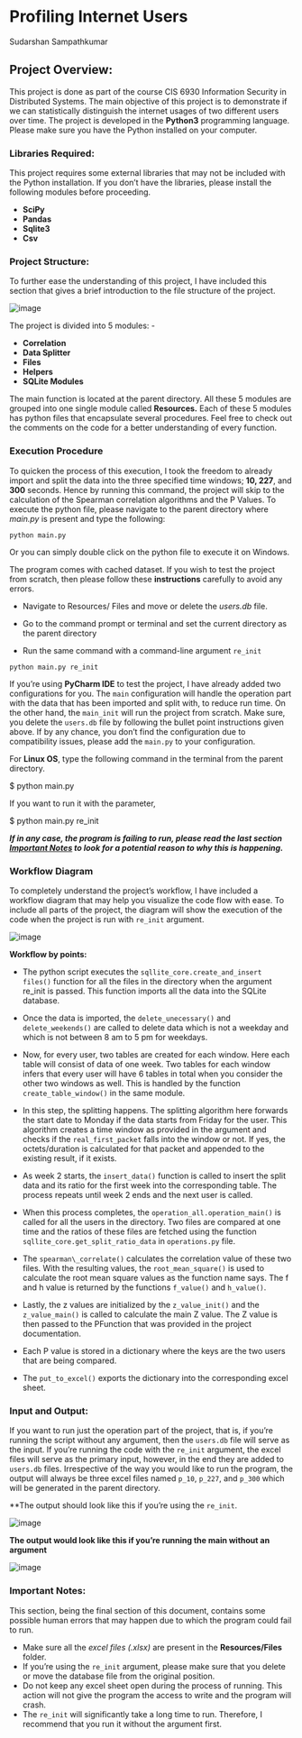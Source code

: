 # Profiling Internet Users

Sudarshan Sampathkumar

## Project Overview:

This project is done as part of the course CIS 6930 Information Security in Distributed
Systems. The main objective of this project is to demonstrate if we can statistically distinguish the
internet usages of two different users over time. The project is developed in the **Python3**
programming language. Please make sure you have the Python installed on your computer.

### Libraries Required:

This project requires some external libraries that may not be included with the Python
installation. If you don’t have the libraries, please install the following modules before proceeding.

- **SciPy**
- **Pandas**
- **Sqlite3**
- **Csv**

### Project Structure:

To further ease the understanding of this project, I have included this section that gives a brief introduction to the file structure of the project.

![image](https://user-images.githubusercontent.com/22369029/114108979-44b88780-98a2-11eb-857e-020da550380e.png)

The project is divided into 5 modules: -

- **Correlation**
- **Data Splitter**
- **Files**
- **Helpers**
- **SQLite Modules**

The main function is located at the parent directory. All these 5 modules are grouped into
one single module called **Resources.** Each of these 5 modules has python files that encapsulate
several procedures. Feel free to check out the comments on the code for a better understanding of
every function.

### Execution Procedure

To quicken the process of this execution, I took the freedom to already import and split the
data into the three specified time windows; **10, 227**, and **300** seconds. Hence by running this
command, the project will skip to the calculation of the Spearman correlation algorithms and the
P Values. To execute the python file, please navigate to the parent directory where *main.py* is
present and type the following:

```
python main.py
```

Or you can simply double click on the python file to execute it on Windows.


The program comes with cached dataset. If you wish to test the project from scratch, then please follow these **instructions** carefully
to avoid any errors.

- Navigate to Resources/ Files and move or delete the *users.db* file.

- Go to the command prompt or terminal and set the current directory as the parent directory

- Run the same command with a command-line argument `re_init`

```
python main.py re_init
```

If you’re using **PyCharm IDE** to test the project, I have already added two configurations
for you. The `main` configuration will handle the operation part with the data that has been
imported and split with, to reduce run time. On the other hand, the `main_init` will run the project
from scratch. Make sure, you delete the `users.db` file by following the bullet point instructions
given above. If by any chance, you don’t find the configuration due to compatibility issues, please
add the `main.py` to your configuration.


For **Linux OS**, type the following command in the terminal from the parent directory.

$ python main.py

If you want to run it with the parameter,

$ python main.py re_init

***If in any case, the program is failing to run, please read the last section [Important Notes](https://github.com/BumbleFlash/profiling_internet_users/tree/master#important-notes) to look for a potential reason to why this is happening.***

### Workflow Diagram

To completely understand the project’s workflow, I have included a workflow diagram that
may help you visualize the code flow with ease. To include all parts of the project, the diagram
will show the execution of the code when the project is run with `re_init` argument.

![image](https://user-images.githubusercontent.com/22369029/114109628-a3323580-98a3-11eb-89f7-cc32672a72ec.png)

**Workflow by points:**

- The python script executes the `sqllite_core.create_and_insert files()` function for all the
files in the directory when the argument re\_init is passed. This function imports all the data
into the SQLite database.
- Once the data is imported, the `delete_unecessary()` and `delete_weekends()` are called to
delete data which is not a weekday and which is not between 8 am to 5 pm for weekdays.
- Now, for every user, two tables are created for each window. Here each table will consist
of data of one week. Two tables for each window infers that every user will have 6 tables
in total when you consider the other two windows as well. This is handled by the function
`create_table_window()` in the same module.

- In this step, the splitting happens. The splitting algorithm here forwards the start date to
Monday if the data starts from Friday for the user. This algorithm creates a time window
as provided in the argument and checks if the `real_first_packet` falls into the window or
not. If yes, the octets/duration is calculated for that packet and appended to the existing
result, if it exists.
- As week 2 starts, the `insert_data()` function is called to insert the split data and its ratio for
the first week into the corresponding table. The process repeats until week 2 ends and the
next user is called.
- When this process completes, the `operation_all.operation_main()` is called for all the users
in the directory. Two files are compared at one time and the ratios of these files are fetched
using the function `sqllite_core.get_split_ratio_data` in `operations.py` file.
- The `spearman\_correlate()` calculates the correlation value of these two files. With the
resulting values, the `root_mean_square()` is used to calculate the root mean square values
as the function name says. The f and h value is returned by the functions `f_value()` and
`h_value()`.
- Lastly, the z values are initialized by the `z_value_init()` and the `z_value_main()` is called to
calculate the main Z value. The Z value is then passed to the PFunction that was provided
in the project documentation.
- Each P value is stored in a dictionary where the keys are the two users that are being
compared.
- The `put_to_excel()` exports the dictionary into the corresponding excel sheet.

### Input and Output:

If you want to run just the operation part of the project, that is, if you’re running the script
without any argument, then the `users.db` file will serve as the input.
If you’re running the code with the `re_init` argument, the excel files will serve as the
primary input, however, in the end they are added to `users.db` files.
Irrespective of the way you would like to run the program, the output will always be three
excel files named `p_10`, `p_227`, and `p_300` which will be generated in the parent directory.

**The output should look like this if you’re using the `re_init`.

![image](https://user-images.githubusercontent.com/22369029/114109945-5ef36500-98a4-11eb-8b0e-9824963465a8.png)

**The output would look like this if you’re running the main without an argument**

![image](https://user-images.githubusercontent.com/22369029/114109965-6adf2700-98a4-11eb-92ef-4adc4e1c9414.png)

### Important Notes:

This section, being the final section of this document, contains some possible human
errors that may happen due to which the program could fail to run.

- Make sure all the *excel files (.xlsx)* are present in the **Resources/Files** folder.
- If you’re using the `re_init` argument, please make sure that you delete or move the database file from
the original position.
- Do not keep any excel sheet open during the process of running. This action will not give
the program the access to write and the program will crash.
- The `re_init` will significantly take a long time to run. Therefore, I recommend that you
run it without the argument first.




